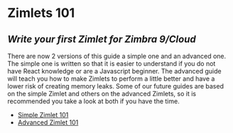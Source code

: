 # Zimlets 101
## _Write your first Zimlet for Zimbra 9/Cloud_

There are now 2 versions of this guide a simple one and an advanced one. The simple one is written so that it is easier to understand if you do not have React knowledge or are a Javascript beginner. The advanced guide will teach you how to make Zimlets to perform a little better and have a lower risk of creating memory leaks. Some of our future guides are based on the simple Zimlet and others on the advanced Zimlets, so it is recommended you take a look at both if you have the time.

- [Simple Zimlet 101](https://github.com/Zimbra/zm-zimlet-guide/tree/master/simple)
- [Advanced Zimlet 101](https://github.com/Zimbra/zm-zimlet-guide/tree/master/advanced)
